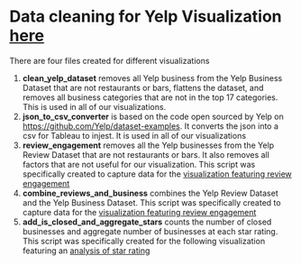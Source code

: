 # Data cleaning for Yelp Visualization [here](https://github.com/suryasu/restaurant-survival)

There are four files created for different visualizations
1. **clean_yelp_dataset** removes all Yelp business from the Yelp Business Dataset that are not restaurants or bars, flattens the dataset, and removes all business categories that are not in the top 17 categories. This is used in all of our visualizations.
2. **json_to_csv_converter** is based on the code open sourced by Yelp on https://github.com/Yelp/dataset-examples. It converts the json into a csv for Tableau to injest. It is used in all of our visualizations
3. **review_engagement** removes all the Yelp businesses from the Yelp Review Dataset that are not restaurants or bars. It also removes all factors that are not useful for our visualization. This script was specifically created to capture data for the [visualization featuring review engagement](https://public.tableau.com/views/TrendsinRestaurantSurvivalandSuccessEdited_v2019_4/D5?:language=en-US&:display_count=n&:origin=viz_share_link)
4. **combine_reviews_and_business** combines the Yelp Review Dataset and the Yelp Business Dataset. This script was specifically created to capture data for the [visualization featuring review engagement](https://public.tableau.com/views/TrendsinRestaurantSurvivalandSuccessEdited_v2019_4/D5?:language=en-US&:display_count=n&:origin=viz_share_link)
5. **add_is_closed_and_aggregate_stars** counts the number of closed businesses and aggregate number of businesses at each star rating. This script was specifically created for the following visualization featuring an [analysis of star rating](https://public.tableau.com/views/TrendsinRestaurantSurvivalandSuccessEdited_v2019_4/D3?:language=en-US&:display_count=n&:origin=viz_share_link)